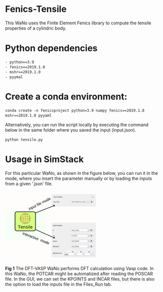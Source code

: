 # Fenics-Tensile

This WaNo uses the Finite Element Fenics library to compute the tensile properties of a cylindric body.

# Python dependencies

```
- python==3.9
- fenics==2019.1.0
- mshr==2019.1.0
- pyymal
```

# Create a conda environment:
```
conda create -n fenicsproject python=3.9 numpy fenics==2019.1.0 mshr==2019.1.0 pyyaml
```

Alternatively, you can run the script locally by executing the command below in the same folder where you saved the input (input.json). 

```
python tensile.py
```

# Usage in SimStack

For this particular WaNo, as shown in the figure below, you can run it in the mode, where you insert the parameter manually or by loading the inputs from a given '.json' file.

<img src="fenics_tensile.png" alt="drawing" width="300"/>

**Fig 1** The DFT-VASP WaNo performs DFT calculation using Vasp code. In this WaNo, the POTCAR might be automatized after reading the POSCAR file. In the GUI, we can set the KPOINTS and INCAR files, but there is also the option to load the inputs file in the Files_Run tab.

